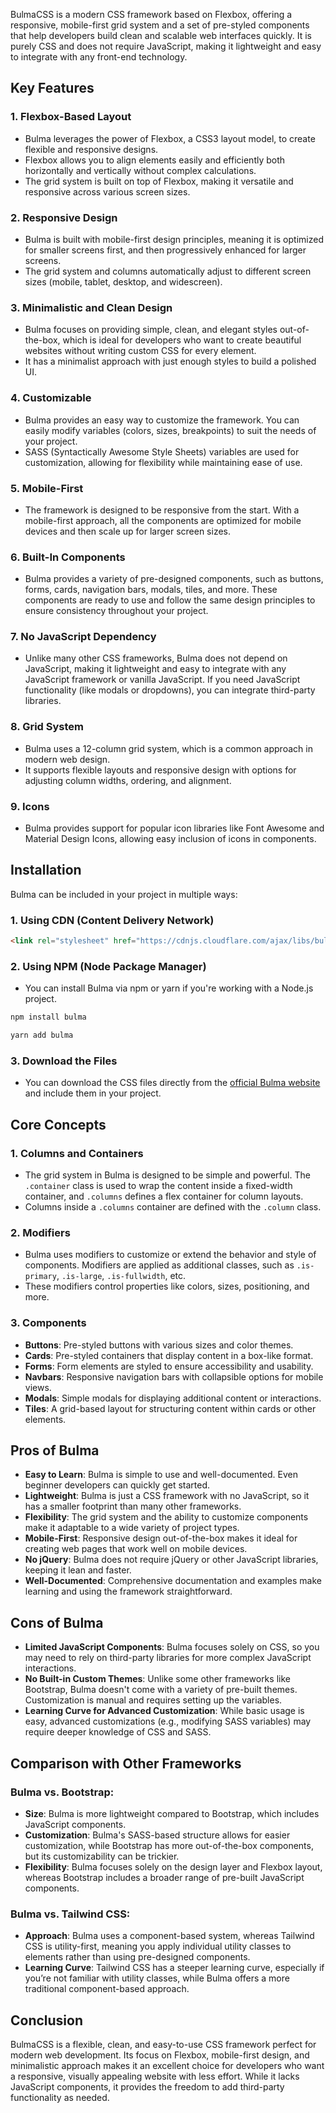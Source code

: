 BulmaCSS is a modern CSS framework based on Flexbox, offering a responsive, mobile-first grid system and a set of pre-styled components that help developers build clean and scalable web interfaces quickly. It is purely CSS and does not require JavaScript, making it lightweight and easy to integrate with any front-end technology.

## Key Features

### 1. **Flexbox-Based Layout**

- Bulma leverages the power of Flexbox, a CSS3 layout model, to create flexible and responsive designs.
- Flexbox allows you to align elements easily and efficiently both horizontally and vertically without complex calculations.
- The grid system is built on top of Flexbox, making it versatile and responsive across various screen sizes.

### 2. **Responsive Design**

- Bulma is built with mobile-first design principles, meaning it is optimized for smaller screens first, and then progressively enhanced for larger screens.
- The grid system and columns automatically adjust to different screen sizes (mobile, tablet, desktop, and widescreen).

### 3. **Minimalistic and Clean Design**

- Bulma focuses on providing simple, clean, and elegant styles out-of-the-box, which is ideal for developers who want to create beautiful websites without writing custom CSS for every element.
- It has a minimalist approach with just enough styles to build a polished UI.

### 4. **Customizable**

- Bulma provides an easy way to customize the framework. You can easily modify variables (colors, sizes, breakpoints) to suit the needs of your project.
- SASS (Syntactically Awesome Style Sheets) variables are used for customization, allowing for flexibility while maintaining ease of use.

### 5. **Mobile-First**

- The framework is designed to be responsive from the start. With a mobile-first approach, all the components are optimized for mobile devices and then scale up for larger screen sizes.

### 6. **Built-In Components**

- Bulma provides a variety of pre-designed components, such as buttons, forms, cards, navigation bars, modals, tiles, and more. These components are ready to use and follow the same design principles to ensure consistency throughout your project.

### 7. **No JavaScript Dependency**

- Unlike many other CSS frameworks, Bulma does not depend on JavaScript, making it lightweight and easy to integrate with any JavaScript framework or vanilla JavaScript. If you need JavaScript functionality (like modals or dropdowns), you can integrate third-party libraries.

### 8. **Grid System**

- Bulma uses a 12-column grid system, which is a common approach in modern web design.
- It supports flexible layouts and responsive design with options for adjusting column widths, ordering, and alignment.

### 9. **Icons**

- Bulma provides support for popular icon libraries like Font Awesome and Material Design Icons, allowing easy inclusion of icons in components.

## Installation

Bulma can be included in your project in multiple ways:

### 1. **Using CDN (Content Delivery Network)**

```html
<link rel="stylesheet" href="https://cdnjs.cloudflare.com/ajax/libs/bulma/0.9.4/css/bulma.min.css">
```

### 2. **Using NPM (Node Package Manager)**

- You can install Bulma via npm or yarn if you're working with a Node.js project.

```bash
npm install bulma
```

```bash
yarn add bulma
```

### 3. **Download the Files**

- You can download the CSS files directly from the [official Bulma website](https://bulma.io) and include them in your project.

## Core Concepts

### 1. **Columns and Containers**

- The grid system in Bulma is designed to be simple and powerful. The `.container` class is used to wrap the content inside a fixed-width container, and `.columns` defines a flex container for column layouts.
- Columns inside a `.columns` container are defined with the `.column` class.

### 2. **Modifiers**

- Bulma uses modifiers to customize or extend the behavior and style of components. Modifiers are applied as additional classes, such as `.is-primary`, `.is-large`, `.is-fullwidth`, etc.
- These modifiers control properties like colors, sizes, positioning, and more.

### 3. **Components**

- **Buttons**: Pre-styled buttons with various sizes and color themes.
- **Cards**: Pre-styled containers that display content in a box-like format.
- **Forms**: Form elements are styled to ensure accessibility and usability.
- **Navbars**: Responsive navigation bars with collapsible options for mobile views.
- **Modals**: Simple modals for displaying additional content or interactions.
- **Tiles**: A grid-based layout for structuring content within cards or other elements.

## Pros of Bulma

- **Easy to Learn**: Bulma is simple to use and well-documented. Even beginner developers can quickly get started.
- **Lightweight**: Bulma is just a CSS framework with no JavaScript, so it has a smaller footprint than many other frameworks.
- **Flexibility**: The grid system and the ability to customize components make it adaptable to a wide variety of project types.
- **Mobile-First**: Responsive design out-of-the-box makes it ideal for creating web pages that work well on mobile devices.
- **No jQuery**: Bulma does not require jQuery or other JavaScript libraries, keeping it lean and faster.
- **Well-Documented**: Comprehensive documentation and examples make learning and using the framework straightforward.

## Cons of Bulma

- **Limited JavaScript Components**: Bulma focuses solely on CSS, so you may need to rely on third-party libraries for more complex JavaScript interactions.
- **No Built-in Custom Themes**: Unlike some other frameworks like Bootstrap, Bulma doesn't come with a variety of pre-built themes. Customization is manual and requires setting up the variables.
- **Learning Curve for Advanced Customization**: While basic usage is easy, advanced customizations (e.g., modifying SASS variables) may require deeper knowledge of CSS and SASS.

## Comparison with Other Frameworks

### Bulma vs. Bootstrap:

- **Size**: Bulma is more lightweight compared to Bootstrap, which includes JavaScript components.
- **Customization**: Bulma's SASS-based structure allows for easier customization, while Bootstrap has more out-of-the-box components, but its customizability can be trickier.
- **Flexibility**: Bulma focuses solely on the design layer and Flexbox layout, whereas Bootstrap includes a broader range of pre-built JavaScript components.

### Bulma vs. Tailwind CSS:

- **Approach**: Bulma uses a component-based system, whereas Tailwind CSS is utility-first, meaning you apply individual utility classes to elements rather than using pre-designed components.
- **Learning Curve**: Tailwind CSS has a steeper learning curve, especially if you’re not familiar with utility classes, while Bulma offers a more traditional component-based approach.

## Conclusion

BulmaCSS is a flexible, clean, and easy-to-use CSS framework perfect for modern web development. Its focus on Flexbox, mobile-first design, and minimalistic approach makes it an excellent choice for developers who want a responsive, visually appealing website with less effort. While it lacks JavaScript components, it provides the freedom to add third-party functionality as needed.
